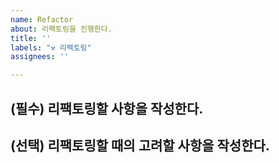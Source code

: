 ```yaml
---
name: Refactor
about: 리팩토링을 진행한다.
title: ''
labels: "⚒️ 리팩토링"
assignees: ''

---
```


## (필수) 리팩토링할 사항을 작성한다.

## (선택) 리팩토링할 때의 고려할 사항을 작성한다.
